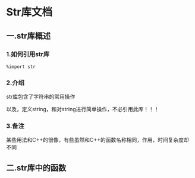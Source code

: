 # Str库文档

## 一.str库概述

### 1.如何引用str库

``` alolang
%import str
```

### 2.介绍

str库包含了字符串的常用操作

以及，定义string，和对string进行简单操作，不必引用此库！！！

### 3.备注

某些用法和C++的很像，有些虽然和C++的函数名称相同，作用，时间复杂度却不同

## 二.str库中的函数

